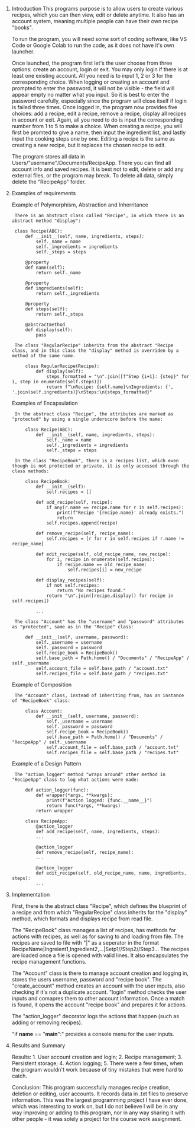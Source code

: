 1. Introduction
    This programs purpose is to allow users to create various recipes, which you can then view, edit or delete anytime. It also has an account system, meaning multiple people can have their own recipe "books".

    To run the program, you will need some sort of coding software, like VS Code or Google Colab to run the code, as it does not have it's own launcher.

    Once launched, the program first let's the user choose from three options: create an account, login or exit. You may only login if there is at least one existing account. All you need is to input 1, 2 or 3 for the corresponding choice.
    When logging or creating an account and prompted to enter the password, it will not be visible - the field will appear empty no matter what you input. So it is best to enter the password carefully, especially since the program will close itself if login is failed three times.
    Once logged in, the program now provides five choices: add a recipe, edit a recipe, remove a recipe, display all recipes in account or exit. Again, all you need to do is input the corresponding number from 1 to 5 to make a choice.
    When creating a recipe, you will first be promted to give a name, then input the ingredient list, and lastly input the cooking steps one by one.
    Editing a recipe is the same as creating a new recipe, but it replaces the chosen recipe to edit.

    The program stores all data in Users/"username"/Documents/RecipeApp.
    There you can find all account info and saved recipes. It is best not to edit, delete or add any external files, or the program may break. To delete all data, simply delete the "RecipeApp" folder.
    
2. Examples of requirements

    Example of Polymorphism, Abstraction and Inherritance

        There is an abstract class called "Recipe", in which there is an abstract method "display":

        class Recipe(ABC):
            def __init__(self, name, ingredients, steps):
                self._name = name
                self._ingredients = ingredients
                self._steps = steps

            @property
            def name(self):
                return self._name

            @property
            def ingredients(self):
                return self._ingredients

            @property
            def steps(self):
                return self._steps

            @abstractmethod
            def display(self):
                pass
        
        The class "RegularRecipe" inherits from the abstract "Recipe class, and in this class the "display" method is overriden by a method of the same name.

            class RegularRecipe(Recipe):
                def display(self):
                    steps_formatted = "\n".join([f"Step {i+1}: {step}" for i, step in enumerate(self.steps)])
                    return f"\nRecipe: {self.name}\nIngredients: {', '.join(self.ingredients)}\nSteps:\n{steps_formatted}"
         

    Examples of Encapsulation

        In the abstract class "Recipe", the attributes are marked as "protected" by using a single underscore before the name:

            class Recipe(ABC):
                def __init__(self, name, ingredients, steps):
                    self._name = name
                    self._ingredients = ingredients
                    self._steps = steps
        
        In the class "RecipeBook", there is a recipes list, which even though is not protected or private, it is only accessed through the class methods:

            class RecipeBook:
                def __init__(self):
                    self.recipes = []

                def add_recipe(self, recipe):
                    if any(r.name == recipe.name for r in self.recipes):
                        print(f"Recipe '{recipe.name}' already exists.")
                        return
                    self.recipes.append(recipe)

                def remove_recipe(self, recipe_name):
                    self.recipes = [r for r in self.recipes if r.name != recipe_name]

                def edit_recipe(self, old_recipe_name, new_recipe):
                    for i, recipe in enumerate(self.recipes):
                        if recipe.name == old_recipe_name:
                            self.recipes[i] = new_recipe

                def display_recipes(self):
                    if not self.recipes:
                        return "No recipes found."
                    return "\n".join([recipe.display() for recipe in self.recipes])

                ...

        The class "Account" has the "username" and "password" attributes as "protected", same as in the "Recipe" class:

            def __init__(self, username, password):
                self._username = username
                self._password = password
                self.recipe_book = RecipeBook()
                self.base_path = Path.home() / "Documents" / "RecipeApp" / self._username
                self.account_file = self.base_path / "account.txt"
                self.recipes_file = self.base_path / "recipes.txt"


    Example of Composition

        The "Account" class, instead of inheriting from, has an instance of "RecipeBook" class:
            
            class Account:
                def __init__(self, username, password):
                    self._username = username
                    self._password = password
                    self.recipe_book = RecipeBook()
                    self.base_path = Path.home() / "Documents" / "RecipeApp" / self._username
                    self.account_file = self.base_path / "account.txt"
                    self.recipes_file = self.base_path / "recipes.txt"


    Example of a Design Pattern

        The "action_logger" method "wraps around" other method in "RecipeApp" class to log what actions were made:

            def action_logger(func):
                def wrapper(*args, **kwargs):
                    print(f"Action logged: {func.__name__}")
                    return func(*args, **kwargs)
                return wrapper

            class RecipeApp:
                @action_logger
                def add_recipe(self, name, ingredients, steps):
                ...

                @action_logger
                def remove_recipe(self, recipe_name):
                ...

                @action_logger
                def edit_recipe(self, old_recipe_name, name, ingredients, steps):
                ...

3. Implementation

    First, there is the abstract class "Recipe", which defines the blueprint of a recipe and from which "RegularRecipe" class inherits for the "display" method, which formats and displays recipe from read file.

    The "RecipeBook" class manages a list of recipes, has methods for actions with recipes, as well as for saving to and loading from file. The recipes are saved to file with "|" as a seperator in the format RecipeName|Ingreient1,Ingredient2,...|Setp1//Step2//Step3... The recipes are loaded once a file is opened with valid lines.
    It also encapsulates the recipe management functions.

    The "Account" class is there to manage account creation and logging in, stores the users username, password and "recipe book". The "create_account" method creates an account with the user inputs, also checking if it's not a duplicate account. "login" method checks the user inputs and comapres them to other account information. Once a match is found, it opens the account "recipe book" and prepares it for actions.

    The "action_logger" decorator logs the actions that happen (such as adding or removing recipes).

    "if __name__ == "__main__":" provides a console menu for the user inputs.


4. Results and Summary

    Results:
        1. User account creation and login;
        2. Recipe management;
        3. Persistent storage;
        4. Action logging;
        5. There were a few times, when the program wouldn't work because of tiny mistakes that were hard to catch.
    
    Conclusion:
        This program successfully manages recipe creation, deletion or editing, user accounts. It records data in .txt files to preserve information. This was the largest programming project I have ever done, which was interesting to work on, but I do not believe I will be in any way improving or adding to this program, nor in any way sharing it with other people - it was solely a project for the course work assignment.